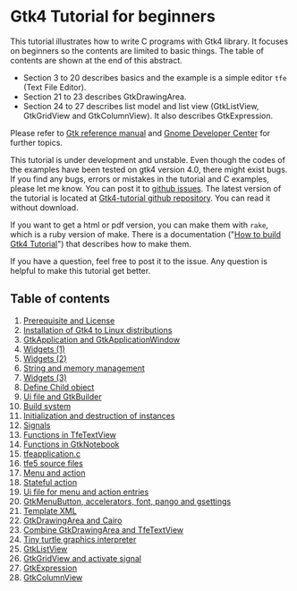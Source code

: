# Gtk4 Tutorial for beginners

This tutorial illustrates how to write C programs with Gtk4 library.
It focuses on beginners so the contents are limited to basic things.
The table of contents are shown at the end of this abstract.

- Section 3 to 20 describes basics and the example is a simple editor `tfe` (Text File Editor).
- Section 21 to 23 describes GtkDrawingArea.
- Section 24 to 27 describes list model and list view (GtkListView, GtkGridView and GtkColumnView).
It also describes GtkExpression.

Please refer to [Gtk reference manual](https://developer.gnome.org/gtk4/stable/index.html)
and [Gnome Developer Center](https://developer.gnome.org/) for further topics.

This tutorial is under development and unstable.
Even though the codes of the examples have been tested on gtk4 version 4.0, there might exist bugs.
If you find any bugs, errors or mistakes in the tutorial and C examples, please let me know.
You can post it to [github issues](https://github.com/ToshioCP/Gtk4-tutorial/issues).
The latest version of the tutorial is located at [Gtk4-tutorial github repository](https://github.com/ToshioCP/Gtk4-tutorial).
You can read it without download.

If you want to get a html or pdf version, you can make them with `rake`, which is a ruby version of make.
There is a documentation \("[How to build Gtk4 Tutorial](gfm/Readme_for_developers.md)"\) that describes how to make them.

If you have a question, feel free to post it to the issue.
Any question is helpful to make this tutorial get better.

## Table of contents

1. [Prerequisite and License](gfm/sec1.md)
1. [Installation of Gtk4 to Linux distributions](gfm/sec2.md)
1. [GtkApplication and GtkApplicationWindow](gfm/sec3.md)
1. [Widgets (1)](gfm/sec4.md)
1. [Widgets (2)](gfm/sec5.md)
1. [String and memory management](gfm/sec6.md)
1. [Widgets (3)](gfm/sec7.md)
1. [Define Child object](gfm/sec8.md)
1. [Ui file and GtkBuilder](gfm/sec9.md)
1. [Build system](gfm/sec10.md)
1. [Initialization and destruction of instances](gfm/sec11.md)
1. [Signals](gfm/sec12.md)
1. [Functions in TfeTextView](gfm/sec13.md)
1. [Functions in GtkNotebook](gfm/sec14.md)
1. [tfeapplication.c](gfm/sec15.md)
1. [tfe5 source files](gfm/sec16.md)
1. [Menu and action](gfm/sec17.md)
1. [Stateful action](gfm/sec18.md)
1. [Ui file for menu and action entries](gfm/sec19.md)
1. [GtkMenuButton, accelerators, font, pango and gsettings](gfm/sec20.md)
1. [Template XML](gfm/sec21.md)
1. [GtkDrawingArea and Cairo](gfm/sec22.md)
1. [Combine GtkDrawingArea and TfeTextView](gfm/sec23.md)
1. [Tiny turtle graphics interpreter](gfm/sec24.md)
1. [GtkListView](gfm/sec25.md)
1. [GtkGridView and activate signal](gfm/sec26.md)
1. [GtkExpression](gfm/sec27.md)
1. [GtkColumnView](gfm/sec28.md)
